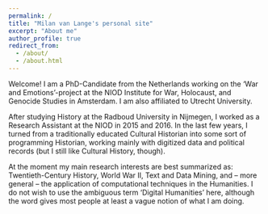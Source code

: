 ```yaml
---
permalink: /
title: "Milan van Lange's personal site"
excerpt: "About me"
author_profile: true
redirect_from: 
  - /about/
  - /about.html
---
```


Welcome! I am a PhD-Candidate from the Netherlands working on the ‘War and Emotions’-project at the NIOD Institute for War, Holocaust, and Genocide Studies in Amsterdam. I am also affiliated to Utrecht University.

After studying History at the Radboud University in Nijmegen, I worked as a Research Assistant at the NIOD in 2015 and 2016. In the last few years, I turned from a traditionally educated Cultural Historian into some sort of programming Historian, working mainly with digitized data and political records (but I still like Cultural History, though). 

At the moment my main research interests are best summarized as: Twentieth-Century History, World War II, Text and Data Mining, and – more general – the application of computational techniques in the Humanities. I do not wish to use the ambiguous term ‘Digital Humanities’ here, although the word gives most people at least a vague notion of what I am doing. 
